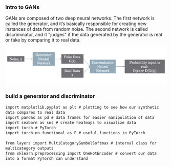 ### Intro to GANs

GANs are composed of two deep neural networks. The first network is called the generator, and it’s basically responsible for creating new instances of data from random noise. The second network is called discriminator, and it "judges" if the data generated by the generator is real or fake by comparing it to real data.

![](026-GANS-for-satellite-imagery/pasted-image-0.png)

### build a generator and discriminator

```
import matplotlib.pyplot as plt # plotting to see how our synthetic data compares to real data
import pandas as pd # data frames for easier manipulation of data
import seaborn as sns # create heatmaps to visualize data
import torch # PyTorch
import torch.nn.functional as F # useful functions in PyTorch

from layers import MultiCategoryGumbelSoftmax # internal class for multicategory outputs
from sklearn.preprocessing import OneHotEncoder # convert our data into a format PyTorch can understand
```
